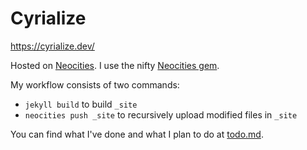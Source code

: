 # Cyrialize

https://cyrialize.dev/

Hosted on [Neocities](https://neocities.org/). I use the nifty [Neocities gem](https://github.com/neocities/neocities-ruby).

My workflow consists of two commands:
- `jekyll build` to build `_site`
- `neocities push _site` to recursively upload modified files in `_site`

You can find what I've done and what I plan to do at [todo.md](https://github.com/cyrialize/cyrialize/todo.md).